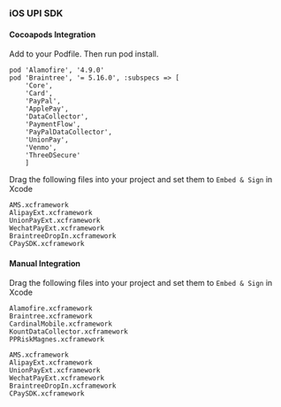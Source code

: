 ### iOS UPI SDK

#### Cocoapods Integration


Add to your Podfile. Then run pod install.
	
```
pod 'Alamofire', '4.9.0'
pod 'Braintree', '= 5.16.0', :subspecs => [
    'Core',
    'Card',
    'PayPal',
    'ApplePay',
    'DataCollector',
    'PaymentFlow',
    'PayPalDataCollector',
    'UnionPay',
    'Venmo',
    'ThreeDSecure'
    ]
``` 
 

Drag the following files into your project and set them to `Embed & Sign` in Xcode

  
```
AMS.xcframework
AlipayExt.xcframework
UnionPayExt.xcframework
WechatPayExt.xcframework 
BraintreeDropIn.xcframework
CPaySDK.xcframework
```
  
#### Manual Integration
    
Drag the following files into your project and set them to `Embed & Sign` in Xcode
  
```
Alamofire.xcframework
Braintree.xcframework
CardinalMobile.xcframework
KountDataCollector.xcframework
PPRiskMagnes.xcframework

AMS.xcframework
AlipayExt.xcframework
UnionPayExt.xcframework
WechatPayExt.xcframework 
BraintreeDropIn.xcframework
CPaySDK.xcframework
```

